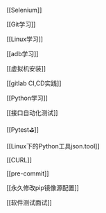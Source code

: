 
[[Selenium]]

[[Git学习]]  

[[Linux学习]]

[[adb学习]]

[[虚拟机安装]]

[[gitlab CI,CD实践]]

[[Python学习]]

[[接口自动化测试]]

[[Pytest⛳]]

[[Linux下的Python工具json.tool]]

[[CURL]]

[[pre-commit]]

[[永久修改pip镜像源配置]]

[[软件测试面试]]

